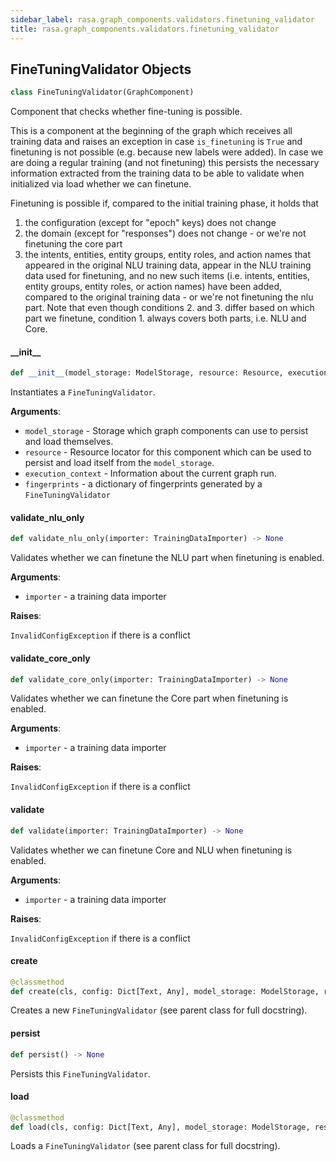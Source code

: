 ```yaml
---
sidebar_label: rasa.graph_components.validators.finetuning_validator
title: rasa.graph_components.validators.finetuning_validator
---
```

## FineTuningValidator Objects

```python
class FineTuningValidator(GraphComponent)
```

Component that checks whether fine-tuning is possible.

This is a component at the beginning of the graph which receives all training data
and raises an exception in case `is_finetuning` is `True` and finetuning is not
possible (e.g. because new labels were added).
In case we are doing a regular training (and not finetuning) this persists the
necessary information extracted from the training data to be able to validate when
initialized via load whether we can finetune.

Finetuning is possible if, compared to the initial training phase, it holds that
1. the configuration (except for &quot;epoch&quot; keys) does not change
2. the domain (except for &quot;responses&quot;) does not change - or we&#x27;re not finetuning
   the core part
3. the intents, entities, entity groups, entity roles, and action names that
   appeared in the original NLU training data, appear in the NLU training data
   used for finetuning, and no new such items (i.e. intents, entities, entity
   groups, entity roles, or action names) have been added, compared to the original
   training data - or we&#x27;re not finetuning the nlu part.
Note that even though conditions 2. and 3. differ based on which part we finetune,
condition 1. always covers both parts, i.e. NLU and Core.

#### \_\_init\_\_

```python
def __init__(model_storage: ModelStorage, resource: Resource, execution_context: ExecutionContext, fingerprints: Optional[Dict[Text, Text]] = None) -> None
```

Instantiates a `FineTuningValidator`.

**Arguments**:

- `model_storage` - Storage which graph components can use to persist and load
  themselves.
- `resource` - Resource locator for this component which can be used to persist
  and load itself from the `model_storage`.
- `execution_context` - Information about the current graph run.
- `fingerprints` - a dictionary of fingerprints generated by a
  `FineTuningValidator`

#### validate\_nlu\_only

```python
def validate_nlu_only(importer: TrainingDataImporter) -> None
```

Validates whether we can finetune the NLU part when finetuning is enabled.

**Arguments**:

- `importer` - a training data importer
  

**Raises**:

  `InvalidConfigException` if there is a conflict

#### validate\_core\_only

```python
def validate_core_only(importer: TrainingDataImporter) -> None
```

Validates whether we can finetune the Core part when finetuning is enabled.

**Arguments**:

- `importer` - a training data importer
  

**Raises**:

  `InvalidConfigException` if there is a conflict

#### validate

```python
def validate(importer: TrainingDataImporter) -> None
```

Validates whether we can finetune Core and NLU when finetuning is enabled.

**Arguments**:

- `importer` - a training data importer

**Raises**:

  `InvalidConfigException` if there is a conflict

#### create

```python
@classmethod
def create(cls, config: Dict[Text, Any], model_storage: ModelStorage, resource: Resource, execution_context: ExecutionContext) -> FineTuningValidator
```

Creates a new `FineTuningValidator` (see parent class for full docstring).

#### persist

```python
def persist() -> None
```

Persists this `FineTuningValidator`.

#### load

```python
@classmethod
def load(cls, config: Dict[Text, Any], model_storage: ModelStorage, resource: Resource, execution_context: ExecutionContext, **kwargs: Any, ,) -> GraphComponent
```

Loads a `FineTuningValidator` (see parent class for full docstring).

